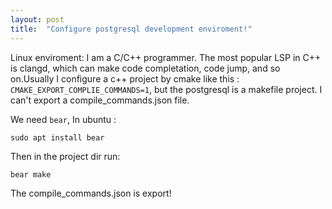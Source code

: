 ```yaml
---
layout: post
title:  "Configure postgresql development enviroment!"
---
```

Linux enviroment:
I am a C/C++ programmer. The most popular LSP in C++ is clangd, which can make code completation,
code jump, and so on.Usually I configure a c++ project by cmake like this : `CMAKE_EXPORT_COMPLIE_COMMANDS=1`, but the postgresql is a makefile project. I can't export a compile_commands.json file.

We need `bear`, In ubuntu :
```
sudo apt install bear
```
Then in the project dir run:
```
bear make
```
The compile_commands.json is export!

